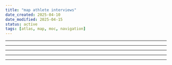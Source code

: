 ```yaml
---
title: "map athlete interviews"
date_created: 2025-04-10
date_modified: 2025-04-15
status: active
tags: [atlas, map, moc, navigation]
---
```


---

---

---

---

---


